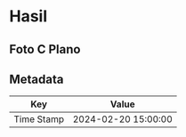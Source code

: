 # Hasil

## Foto C Plano


## Metadata

| Key        | Value               |
| ---------- | ------------------- |
| Time Stamp | 2024-02-20 15:00:00 |



